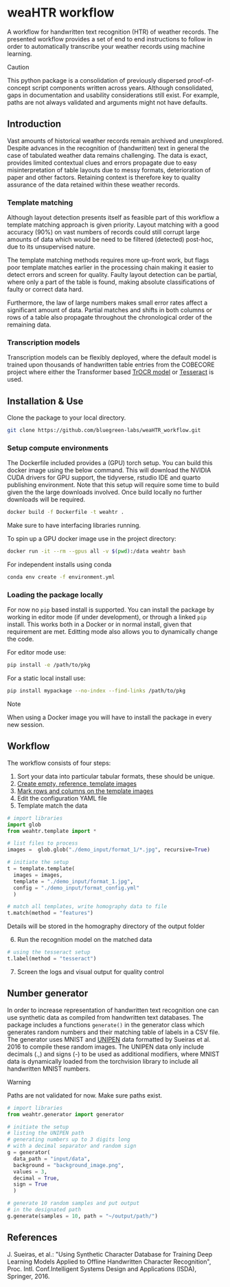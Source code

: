 # weaHTR workflow

A workflow for handwritten text recognition (HTR) of weather records. The presented workflow provides a set of end to end instructions to follow in order to automatically transcribe your weather records using machine learning.

> [!CAUTION]
> This python package is a consolidation of previously dispersed proof-of-concept script components written across years.
> Although consolidated, gaps in documentation and usability considerations still exist. For example, paths
> are not always validated and arguments might not have defaults.

## Introduction

Vast amounts of historical weather records remain archived and unexplored. Despite advances in the recognition of (handwritten) text in general the case of tabulated weather data remains challenging. The data is exact, provides limited contextual clues and errors propagate due to easy misinterpretation of table layouts due to messy formats, deterioration of paper and other factors. Retaining context is therefore key to quality assurance of the data retained within these weather records.

### Template matching

Although layout detection presents itself as feasible part of this workflow a template matching approach is given priority. Layout matching with a good accuracy (90%) on vast numbers of records could still corrupt large amounts of data which would be need to be filtered (detected) post-hoc, due to its unsupervised nature.

The template matching methods requires more up-front work, but flags poor template matches earlier in the processing chain making it easier to detect errors and screen for quality. Faulty layout detection can be partial, where only a part of the table is found, making absolute classifications of faulty or correct data hard. 

Furthermore, the law of large numbers makes small error rates affect a significant amount of data. Partial matches and shifts in both columns or rows of a table also propagate throughout the chronological order of the remaining data.

### Transcription models

Transcription models can be flexibly deployed, where the default model is trained upon thousands of handwritten table entries from the COBECORE project where either the Transformer based [TrOCR model](https://github.com/NielsRogge/Transformers-Tutorials/blob/master/TrOCR/Fine_tune_TrOCR_on_IAM_Handwriting_Database_using_native_PyTorch.ipynb) or [Tesseract](https://github.com/tesseract-ocr/tesseract) is used.

## Installation & Use

Clone the package to your local directory.

```bash
git clone https://github.com/bluegreen-labs/weaHTR_workflow.git
```

### Setup compute environments

The Dockerfile included provides a (GPU) torch setup. You can build this docker image using the below command. This will download the NVIDIA CUDA drivers for GPU support, the tidyverse, rstudio IDE and quarto publishing environment. Note that this setup will require some time to build given the the large downloads involved. Once build locally no further downloads will be required.

```bash
docker build -f Dockerfile -t weahtr .
```

Make sure to have interfacing libraries running.

To spin up a GPU docker image use in the project directory:

```bash
docker run -it --rm --gpus all -v $(pwd):/data weahtr bash
```

For independent installs using conda

```bash
conda env create -f environment.yml
```

### Loading the package locally

For now no `pip` based install is supported. You can install the package by working
in editor mode (if under development), or through a linked `pip` install. This works
both in a Docker or in normal install, given that requirement are met. Editting mode
also allows you to dynamically change the code.

For editor mode use:

```bash
pip install -e /path/to/pkg
```

For a static local install use:
```bash
pip install mypackage --no-index --find-links /path/to/pkg
```

> [!NOTE]
> When using a Docker image you will have to install the package in every new session.

## Workflow

The workflow consists of four steps:

1. Sort your data into particular tabular formats, these should be unique.
2. [Create empty, reference, template images]()
3. [Mark rows and columns on the template images]()
4. Edit the configuration YAML file
5. Template match the data

```python
# import libraries
import glob
from weahtr.template import *

# list files to process
images =  glob.glob("./demo_input/format_1/*.jpg", recursive=True)

# initiate the setup
t = template.template(
  images = images,
  template = "./demo_input/format_1.jpg",
  config = "./demo_input/format_config.yml"
  )

# match all templates, write homography data to file
t.match(method = "features")
```
Details will be stored in the homography directory of the output folder

6. Run the recognition model on the matched data

```python
# using the tesseract setup
t.label(method = "tesseract")
```
7. Screen the logs and visual output for quality control

## Number generator

In order to increase representation of handwritten text recognition one can use
synthetic data as compiled from handwritten text databases. The package includes
a functions `generate()` in the generator class which generates random numbers
and their matching table of labels in a CSV file. The generator uses MNIST and
[UNIPEN](https://github.com/sueiras/handwritting_characters_database) data 
formatted by Sueiras et al. 2016 to compile these random images. 
The UNIPEN data only include decimals (.,) and signs
(-) to be used as additional modifiers, where MNIST data is dynamically loaded
from the torchvision library to include all handwritten MNIST numbers.

> [!WARNING]
> Paths are not validated for now. Make sure paths exist.

```python
# import libraries
from weahtr.generator import generator

# initiate the setup
# listing the UNIPEN path
# generating numbers up to 3 digits long
# with a decimal separator and random sign
g = generator(
  data_path = "input/data",
  background = "background_image.png",
  values = 3,
  decimal = True,
  sign = True
  )

# generate 10 random samples and put output
# in the designated path
g.generate(samples = 10, path = "~/output/path/")
```

## References

J. Sueiras, et al.: "Using Synthetic Character Database for Training Deep Learning
Models Applied to Offline Handwritten Character Recognition", Proc. Intl. Conf.Intelligent
Systems Design and Applications (ISDA), Springer, 2016.
